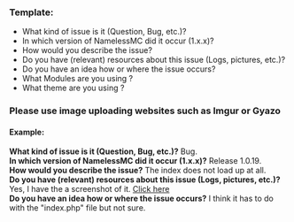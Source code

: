 ### Template:
* What kind of issue is it (Question, Bug, etc.)?
* In which version of NamelessMC did it occur (1.x.x)?
* How would you describe the issue?
* Do you have (relevant) resources about this issue (Logs, pictures, etc.)?
* Do you have an idea how or where the issue occurs?
* What Modules are you using ?
* What theme are you using ?

### Please use image uploading websites such as Imgur or Gyazo

#### Example:
**What kind of issue is it (Question, Bug, etc.)?** Bug.  
**In which version of NamelessMC did it occur (1.x.x)?** Release 1.0.19.  
**How would you describe the issue?** The index does not load up at all.  
**Do you have (relevant) resources about this issue (Logs, pictures, etc.)?** Yes, I have the a screenshot of it. [Click here](http://i.imgur.com/QqkXhVx.png)  
**Do you have an idea how or where the issue occurs?** I think it has to do with the "index.php" file but not sure.
